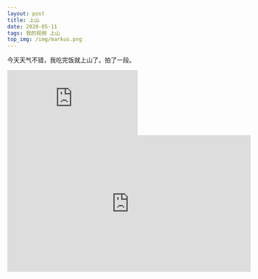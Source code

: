 ```yaml
---
layout: post
title: 上山
date: 2020-05-11
tags: 我的视频 上山
top_img: /img/markus.png
---
```

今天天气不错，我吃完饭就上山了。拍了一段。   
<iframe frameborder="0" src="https://v.qq.com/txp/iframe/player.html?vid=b0964hhpkk2" allowFullScreen="true"></iframe>

<iframe width="560" height="315" src="https://www.youtube.com/embed/xm9IN6cKslA" frameborder="0" allow="accelerometer; autoplay; encrypted-media; gyroscope; picture-in-picture" allowfullscreen></iframe>
